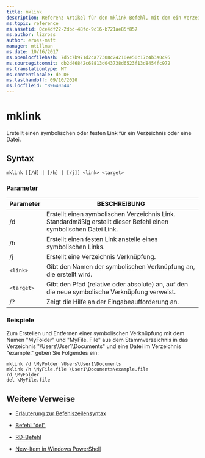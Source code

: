 ```yaml
---
title: mklink
description: Referenz Artikel für den mklink-Befehl, mit dem ein Verzeichnis oder eine Datei als symbolischer oder fester Link erstellt wird.
ms.topic: reference
ms.assetid: 0ce4df22-2dbc-48fc-9c16-b721ae85f857
ms.author: lizross
author: eross-msft
manager: mtillman
ms.date: 10/16/2017
ms.openlocfilehash: 7d5c7b971d2ca77308c24210ee50c17c4b3a0c95
ms.sourcegitcommit: db2d46842c68813d043738d6523f13d8454fc972
ms.translationtype: MT
ms.contentlocale: de-DE
ms.lasthandoff: 09/10/2020
ms.locfileid: "89640344"
---
```

# <a name="mklink"></a>mklink

Erstellt einen symbolischen oder festen Link für ein Verzeichnis oder eine Datei.

## <a name="syntax"></a>Syntax

```
mklink [[/d] | [/h] | [/j]] <link> <target>
```

### <a name="parameters"></a>Parameter

| Parameter | BESCHREIBUNG |
| --------- | ----------- |
| /d | Erstellt einen symbolischen Verzeichnis Link. Standardmäßig erstellt dieser Befehl einen symbolischen Datei Link. |
| /h | Erstellt einen festen Link anstelle eines symbolischen Links. |
| /j | Erstellt eine Verzeichnis Verknüpfung. |
| `<link>` | Gibt den Namen der symbolischen Verknüpfung an, die erstellt wird. |
| `<target>` | Gibt den Pfad (relative oder absolute) an, auf den die neue symbolische Verknüpfung verweist. |
| /? | Zeigt die Hilfe an der Eingabeaufforderung an. |

### <a name="examples"></a>Beispiele

Zum Erstellen und Entfernen einer symbolischen Verknüpfung mit dem Namen "MyFolder" und "MyFile. File" aus dem Stammverzeichnis in das Verzeichnis "\Users\User1\Documents" und eine Datei im Verzeichnis "example." geben Sie Folgendes ein:

```
mklink /d \MyFolder \Users\User1\Documents
mklink /h \MyFile.file \User1\Documents\example.file
rd \MyFolder
del \MyFile.file
```

## <a name="additional-references"></a>Weitere Verweise

- [Erläuterung zur Befehlszeilensyntax](command-line-syntax-key.md)

- [Befehl "del"](del.md)

- [RD-Befehl](rd.md)

- [New-Item in Windows PowerShell](/powershell/module/microsoft.powershell.management/new-item?view=powershell-6)
